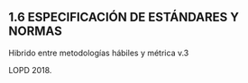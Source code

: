 ## **1.6**   **ESPECIFICACIÓN DE ESTÁNDARES Y NORMAS**

Hibrido entre metodologías hábiles y métrica v.3

LOPD 2018.